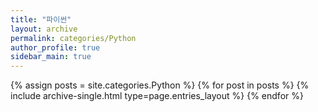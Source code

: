 ```yaml
---
title: "파이썬"
layout: archive
permalink: categories/Python
author_profile: true
sidebar_main: true
---
```


{% assign posts = site.categories.Python %}
{% for post in posts %} {% include archive-single.html type=page.entries_layout %} {% endfor %}